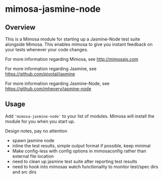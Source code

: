 mimosa-jasmine-node
===========

## Overview
This is a Mimosa module for starting up a Jasmine-Node test suite alongside Mimosa. This enables mimosa to give you instant feedback on your tests whenever your code changes. 

For more information regarding Mimosa, see http://mimosajs.com

For more information regarding Jasmine, see https://github.com/pivotal/jasmine

For more information regarding Jasmine-Node, see https://github.com/mhevery/jasmine-node

## Usage

Add `'mimosa-jasmine-node'` to your list of modules.  Mimosa will install the module for you when you start up.

Design notes, pay no attention

* spawn jasmine node
* inline the test results, simple output format if possible, keep minimal
* Make config-less with config options in mimosaconfig rather than external file location
* need to clean up jasmine test suite after reporting test results
* need to hook into mimosas watch functionailty to monitor test/spec dirs and src dirs
